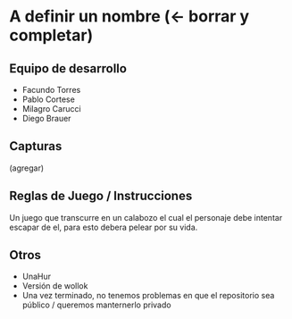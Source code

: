 # A definir un nombre (<- borrar y completar)

## Equipo de desarrollo

- Facundo Torres
- Pablo Cortese
- Milagro Carucci
- Diego Brauer

## Capturas

(agregar)

## Reglas de Juego / Instrucciones

Un juego que transcurre en un calabozo el cual el personaje debe intentar escapar de el, para esto debera pelear por su vida.


## Otros

- UnaHur
- Versión de wollok
- Una vez terminado, no tenemos problemas en que el repositorio sea público / queremos manternerlo privado
